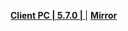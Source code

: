 **[Client PC | 5.7.0 |  ](https://d2wztyirwsuyyo.cloudfront.net/ptpublic/bh3_global/20220516030110_m9wifLWjA7XFsGza/BH3_v5.7.0_65c103afa352.7z)** | **[Mirror](https://hk-bigfile-os-mihayo.akamaized.net/ptpublic/bh3_overseas/20220516030716_Obu6TXwQlmP9iNvZ/BH3_v5.7.0_65c103afa352.7z)**
